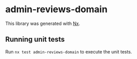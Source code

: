 # admin-reviews-domain

This library was generated with [Nx](https://nx.dev).

## Running unit tests

Run `nx test admin-reviews-domain` to execute the unit tests.
